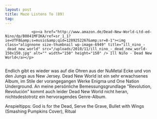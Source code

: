```yaml
---
layout: post
title: Maze Listens To (89)
tag: 
---
```



                <p><a href="http://www.amazon.de/Dead-New-World-Ltd-ed-Nino/dp/B0041MFIKA/ref=sr_1_1?ie=UTF8&amp;s=music&amp;qid=1289252267&amp;sr=8-1"><img class="alignnone size-thumbnail wp-image-6949" title="ill_nino_-_dead_new_world" src="/uploads/2010/11/ill_nino_-_dead_new_world-150x150.jpg" alt="" width="150" height="150" /> Ill Niño - Dead New World</a></p>
<img src="/uploads/2010/02/maze_listens_to_5stars.png" alt="" />
<p>Endlich gibt es wieder was auf die Ohren aus der NuMetal Ecke und von den Jungs aus New Jersey. Dead New World ist ein sehr erwachsenes Album, im Stile der vorangegangen Werke Enigma und One Nation Underground. An meine persönliche Bemessungsgrundlage &quot;Revolution, Revolución&quot; kommt auch leider Dead New World nicht heran, nichtsdestotrotz ein hervoragendes Genre-Album.</p>
<p>Anspieltipps: God is for the Dead, Serve the Grave, Bullet with Wings (Smashing Pumpkins Cover), Ritual</p>
            
